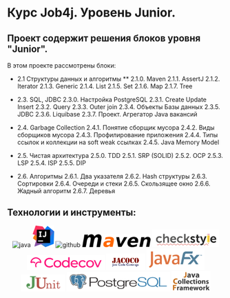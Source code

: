 # Курс Job4j. Уровень Junior.
## Проект содержит решения блоков уровня "Junior".
В этом проекте рассмотрены блоки:
* 2.1 Структуры данных и алгоритмы
  ** 2.1.0. Maven
  2.1.1. AssertJ
  2.1.2. Iterator
  2.1.3. Generic
  2.1.4. List
  2.1.5. Set
  2.1.6. Map
  2.1.7. Tree

* 2.3. SQL, JDBC
  2.3.0. Настройка PostgreSQL
  2.3.1. Create Update Insert
  2.3.2. Query
  2.3.3. Outer join
  2.3.4. Объекты Базы данных
  2.3.5. JDBC
  2.3.6. Liquibase
  2.3.7. Проект. Агрегатор Java вакансий

* 2.4. Garbage Collection
  2.4.1. Понятие сборщик мусора
  2.4.2. Виды сборщиков мусора
  2.4.3. Профилирование приложения
  2.4.4. Типы ссылок и коллекции на soft weak ссылках
  2.4.5. Java Memory Model

* 2.5. Чистая архитектура
  2.5.0. TDD
  2.5.1. SRP (SOLID)
  2.5.2. OCP
  2.5.3. LSP
  2.5.4. ISP
  2.5.5. DIP

* 2.6. Алгоритмы
  2.6.1. Два указателя
  2.6.2. Hash структуры
  2.6.3. Сортировки
  2.6.4. Очереди и стеки
  2.6.5. Скользящее окно
  2.6.6. Жадный алгоритм
  2.6.7. Деревья

## Технологии и инструменты:
<p align="center">
<img src="https://www.vectorlogo.zone/logos/java/java-ar21.svg" alt="java" width="120" height="60"/>
<img src="images/idea.png" alt="intellij" height="50"/>
<img src="https://www.vectorlogo.zone/logos/github/github-ar21.svg" alt="github" height="70"/>
<img src="images/maven.png" alt="maven" height="30"/>
<img src="images/checkstyle.png" alt="CheckStyle"  height="40"/>
<img src="images/codecov.png" alt="Codecov"  height="35"/>
<img src="images/jacoco.png" alt="Jacoco"  width="90"/>
<img src="images/javafx.png" alt="JavaFX"  height="50"/>
<img src="images/junit.png" alt="JUnit"  height="40"/>
<img src="images/postgresql.png" alt="PSQL"  height="45"/>
<img src="images/jcf.png" alt="JCF"  width="90"/>
</p>
